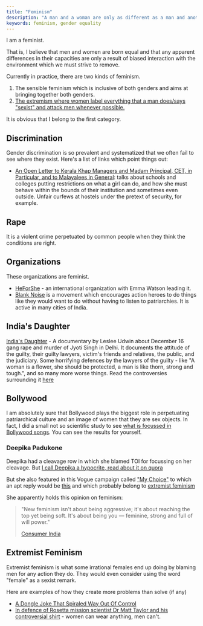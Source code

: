 ```yaml
---
title: "Feminism"
description: "A man and a woman are only as different as a man and another man or a woman and another woman are"
keywords: feminism, gender equality
---
```

I am a feminist.

That is, I believe that men and women are born equal and that any apparent differences in their capacities are only a result of biased interaction with the environment which we must strive to remove.

Currently in practice, there are two kinds of feminism.
1. The sensible feminism which is inclusive of both genders and aims at bringing together both genders.
2. [The extremism where women label everything that a man does/says "sexist" and attack men whenever possible.](#extremist-feminism)

It is obvious that I belong to the first category.

## Discrimination ##
Gender discrimination is so prevalent and systematized that we often fail to see where they exist. Here's a list of links which point things out:
* [An Open Letter to Kerala Khap Managers and Madam Principal, CET, in Particular, and to Malayalees in General](http://kafila.org/2015/03/28/an-open-letter-to-kerala-khap-managers-and-madam-principal-cet-in-particular-and-to-malayalees-in-general/): talks about schools and colleges putting restrictions on what a girl can do, and how she must behave within the bounds of their institution and sometimes even outside. Unfair curfews at hostels under the pretext of security, for example.

## Rape ##
It is a violent crime perpetuated by common people when they think the conditions are right.

## Organizations ##
These organizations are feminist.
* [HeForShe](http://heforshe.org/) - an international organization with Emma Watson leading it.
* [Blank Noise](http://blog.blanknoise.org/) is a movement which encourages action heroes to do things like they would want to do without having to listen to patriarchies. It is active in many cities of India.

## India's Daughter ##
[India's Daughter](/indias-daughter/) - A documentary by Leslee Udwin about December 16 gang rape and murder of Jyoti Singh in Delhi. It documents the attitude of the guilty, their guilty lawyers, victim's friends and relatives, the public, and the judiciary. Some horrifying defences by the lawyers of the guilty - like "A woman is a flower, she should be protected, a man is like thorn, strong and tough.", and so many more worse things. Read the controversies surrounding it [here](/indias-daughter/)

## Bollywood ##
I am absolutely sure that Bollywood plays the biggest role in perpetuating patriarchical culture and an image of women that they are sex objects. In fact, I did a small not so scientific study to see [what is focussed in Bollywood songs](/focus-in-movie-songs/). You can see the results for yourself.

### Deepika Padukone ###
Deepika had a cleavage row in which she blamed TOI for focussing on her cleavage. But [I call Deepika a hypocrite, read about it on quora](http://qr.ae/BLqSR)

But she also featured in this Vogue campaign called ["My Choice"](https://www.youtube.com/watch?v=KtPv7IEhWRA) to which an apt reply would be [this](http://theladiesfinger.com/what-vogue-said-what-we-heard/) and which probably belong to [extremist feminism](#extremist-feminism)

She apparently holds this opinion on feminism:
> "New feminism isn't about being aggressive; it's about reaching the top yet being soft. It's about being you — feminine, strong and full of will power." <footer>[Consumer India](http://books.google.co.in/books?id=Uw-XCvE9G4YC&q=new+feminism#v=snippet&q=new%20feminism&f=false)</footer>

## Extremist Feminism ##
Extremist feminism is what some irrational females end up doing by blaming men for any action they do. They would even consider using the word "female" as a sexist remark.

Here are examples of how they create more problems than solve (if any)
* [A Dongle Joke That Spiraled Way Out Of Control](http://techcrunch.com/2013/03/21/a-dongle-joke-that-spiraled-way-out-of-control/)
* [In defence of Rosetta mission scientist Dr Matt Taylor and his controversial shirt](http://metro.co.uk/2014/11/15/in-defense-of-rosetta-mission-scientist-dr-matt-taylor-and-his-controversial-shirt-4949004/) - women can wear anything, men can't.
